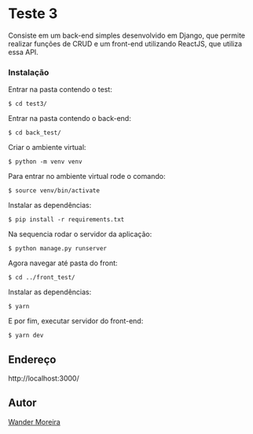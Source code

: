 # Teste 3 

Consiste em um back-end simples desenvolvido em Django, que permite realizar funções de CRUD e um front-end utilizando ReactJS, que utiliza essa API.


### Instalação

Entrar na pasta contendo o test:

```
$ cd test3/
```

Entrar na pasta contendo o back-end:

```
$ cd back_test/
```

Criar o ambiente virtual:

```
$ python -m venv venv
```

Para entrar no ambiente virtual rode o comando:

```
$ source venv/bin/activate
```

Instalar as dependências:

```
$ pip install -r requirements.txt
```

Na sequencia rodar o servidor da aplicação:

```
$ python manage.py runserver
```

Agora navegar até pasta do front:

```
$ cd ../front_test/
```

Instalar as dependências:

```
$ yarn
```

E por fim, executar servidor do front-end:

```
$ yarn dev
```

## Endereço

http://localhost:3000/


## Autor

[Wander Moreira](https://github.com/w4nd0)